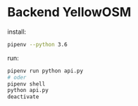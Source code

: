 # Backend YellowOSM

install:
```bash
pipenv --python 3.6
```
run:
```bash
pipenv run python api.py
# oder
pipenv shell
python api.py
deactivate
```

